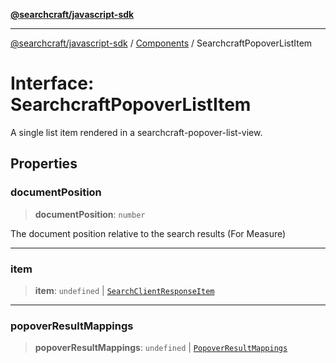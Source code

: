 [**@searchcraft/javascript-sdk**](/reference/sdk/js-vanilla/README.md)

***

[@searchcraft/javascript-sdk](/reference/sdk/js-vanilla/globals.md) / [Components](/reference/sdk/js-vanilla/namespaces/Components/README.md) / SearchcraftPopoverListItem

# Interface: SearchcraftPopoverListItem

A single list item rendered in a searchcraft-popover-list-view.

## Properties

### documentPosition

> **documentPosition**: `number`

The document position relative to the search results (For Measure)

***

### item

> **item**: `undefined` \| [`SearchClientResponseItem`](/reference/sdk/js-vanilla/interfaces/SearchClientResponseItem.md)

***

### popoverResultMappings

> **popoverResultMappings**: `undefined` \| [`PopoverResultMappings`](/reference/sdk/js-vanilla/type-aliases/PopoverResultMappings.md)
